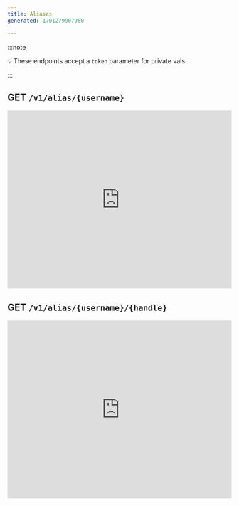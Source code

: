 ```yaml
---
title: Aliases
generated: 1701279907960

---
```


:::note

💡 These endpoints accept a `token` parameter for private vals

:::

## GET `/v1/alias/{username}`

<div class="not-content">
  <iframe src="https://www.val.town/embed/neverstew.aliasExample" width="100%" frameborder="no" style="height: 400px;">
    &#x20;
  </iframe>
</div>

## GET `/v1/alias/{username}/{handle}`

<div class="not-content">
  <iframe src="https://www.val.town/embed/neverstew.aliasValExample" width="100%" frameborder="no" style="height: 400px;">
    &#x20;
  </iframe>
</div>
